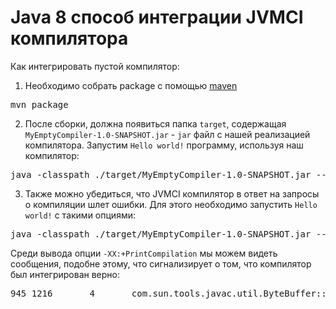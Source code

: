 # Java 8 способ интеграции JVMCI компилятора

Как интегрировать пустой компилятор:
1. Необходимо собрать package с помощью [maven](https://maven.apache.org/guides/introduction/introduction-to-the-lifecycle.html)
<pre>mvn package</pre>
2. После сборки, должна появиться папка `target`, содержащая `MyEmptyCompiler-1.0-SNAPSHOT.jar` - `jar` файл с нашей реализацией компилятора. Запустим `Hello world!` программу, используя наш компилятор:
<pre>java -classpath ./target/MyEmptyCompiler-1.0-SNAPSHOT.jar --add-modules jdk.internal.vm.ci --add-exports jdk.internal.vm.ci/jdk.vm.ci.services=ALL-UNNAMED -XX:+UnlockExperimentalVMOptions -XX:+EnableJVMCI -XX:+UseJVMCICompiler -Djvmci.Compiler=MyEmptyCompiler ./test_program/Main.java</pre>
3. Также можно убедиться, что JVMCI компилятор в ответ на запросы о компиляции шлет ошибки. Для этого необходимо запустить `Hello world!` с такими опциями:
<pre>java -classpath ./target/MyEmptyCompiler-1.0-SNAPSHOT.jar --add-modules jdk.internal.vm.ci --add-exports jdk.internal.vm.ci/jdk.vm.ci.services=ALL-UNNAMED -XX:+UnlockExperimentalVMOptions -XX:+PrintCompilation -XX:+EnableJVMCI -XX:+UseJVMCICompiler -Djvmci.Compiler=MyEmptyCompiler ./test_program/Main.java -Xcomp
</pre>
Среди вывода опции `-XX:+PrintCompilation` мы можем видеть сообщения, подобне этому, что сигнализирует о том, что компилятор был интегрирован верно:
<pre>945 1216       4       com.sun.tools.javac.util.ByteBuffer::getInt (59 bytes)   COMPILE SKIPPED: Empty compiler can`t compile any method (not retryable)</pre>